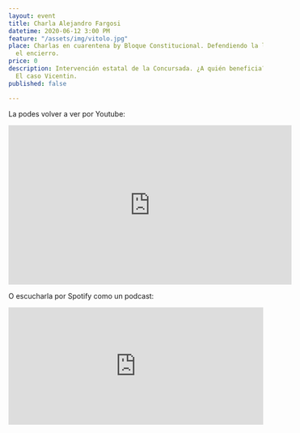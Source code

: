 ```yaml
---
layout: event
title: Charla Alejandro Fargosi
datetime: 2020-06-12 3:00 PM
feature: "/assets/img/vitolo.jpg"
place: Charlas en cuarentena by Bloque Constitucional. Defendiendo la libertad desde
  el encierro.
price: 0
description: Intervención estatal de la Concursada. ¿A quién beneficia? ¿Quién paga?
  El caso Vicentin.
published: false

---
```

La podes volver a ver por Youtube:

<iframe width="560" height="315" src="https://www.youtube.com/embed/TVEZVc0MDNo" frameborder="0" allow="accelerometer; autoplay; encrypted-media; gyroscope; picture-in-picture" allowfullscreen></iframe>

O escucharla por Spotify como un podcast:

<iframe src="https://open.spotify.com/embed-podcast/episode/6usiU7riTntAN3BwznN5CS" width="100%" height="232" frameborder="0" allowtransparency="true" allow="encrypted-media"></iframe>